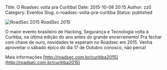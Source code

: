 Title: O Roadsec volta pra Curitiba!
Date: 2015-10-08 20:15
Author: zz0
Category: Eventos
Slug: o-roadsec-volta-pra-curitiba
Status: published

![RoadSec 2015]({filename}/images/roadsec-20151.png)
*RoadSec 2015*

O maior evento brasileiro de Hacking, Segurança e Tecnologia volta à
Curitiba, na última edição do ano antes do grande encerramento! Pra
fechar com chave de ouro, novidades te esperam no Roadsec em 2015.
Venha aproveitar o sábado épico do dia 17 de Outubro conosco, não
perca!

Mais informações [http://roadsec.com.br/curitiba2015](http://roadsec.com.br/curitiba2015)
